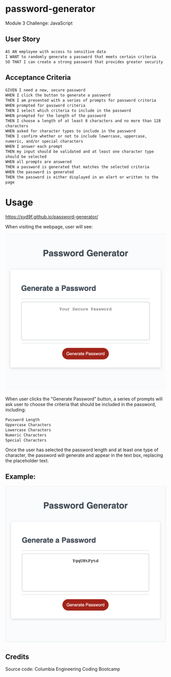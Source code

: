 # password-generator
Module 3 Challenge: JavaScript

## User Story
```
AS AN employee with access to sensitive data
I WANT to randomly generate a password that meets certain criteria
SO THAT I can create a strong password that provides greater security
```

## Acceptance Criteria
```
GIVEN I need a new, secure password
WHEN I click the button to generate a password
THEN I am presented with a series of prompts for password criteria
WHEN prompted for password criteria
THEN I select which criteria to include in the password
WHEN prompted for the length of the password
THEN I choose a length of at least 8 characters and no more than 128 characters
WHEN asked for character types to include in the password
THEN I confirm whether or not to include lowercase, uppercase, numeric, and/or special characters
WHEN I answer each prompt
THEN my input should be validated and at least one character type should be selected
WHEN all prompts are answered
THEN a password is generated that matches the selected criteria
WHEN the password is generated
THEN the password is either displayed in an alert or written to the page
```
# Usage

https://syd9f.github.io/password-generator/

When visiting the webpage, user will see:

![Webpage Screenshot](assets/images/password-generator-index.png)

When user clicks the "Generate Password" button, a series of prompts will ask user to choose the criteria that should be included in the password, including:
```
Password Length
Uppercase Characters
Lowercase Characters
Numeric Characters
Special Characters
```
Once the user has selected the password length and at least one type of character, the password will generate and appear in the text box, replacing the placeholder text.

Example:
-
![Webpage Screenshot](assets/images/password-generator-example.png)

## Credits
Source code: Columbia Engineering Coding Bootcamp
